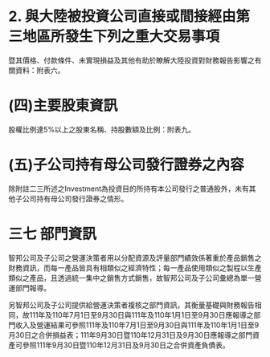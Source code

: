 # 2. 與大陸被投資公司直接或間接經由第三地區所發生下列之重大交易事項

暨其價格、付款條件、未實現損益及其他有助於瞭解大陸投資對財務報告影響之有關資料：附表六。

# (四)主要股東資訊

股權比例達5%以上之股東名稱、持股數額及比例：附表九。

# (五)子公司持有母公司發行證券之內容

除附註二三所述之Investment為投資目的所持有本公司發行之普通股外，未有其他子公司持有母公司發行證券之情形。

# 三七 部門資訊

智邦公司及子公司之營運決策者用以分配資源及評量部門績效係著重於產品銷售之財務資訊，而每一產品皆具有相類似之經濟特性；每一產品使用類似之製程以生產類似之產品，且透過統一集中之銷售方式銷售，故智邦公司及子公司彙總為單一營運部門報導。

另智邦公司及子公司提供給營運決策者複核之部門資訊，其衡量基礎與財務報告相同，故111年及110年7月1日至9月30日與111年及110年1月1日至9月30日應報導之部門收入及營運結果可參照111年及110年7月1日至9月30日與111年及110年1月1日至9月30日之合併損益表；111年9月30日暨110年12月31日及9月30日應報導之部門資產可參照111年9月30日暨110年12月31日及9月30日之合併資產負債表。